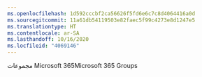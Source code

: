 ```yaml
---
ms.openlocfilehash: 1d592cccbf2ca56626f5fd6e6c7c8d4064416a0d
ms.sourcegitcommit: 11a61db54119503e82faec5f99c4273e8d1247e5
ms.translationtype: HT
ms.contentlocale: ar-SA
ms.lasthandoff: 10/16/2020
ms.locfileid: "4069146"
---
```

<span data-ttu-id="ebfb6-101">مجموعات Microsoft 365</span><span class="sxs-lookup"><span data-stu-id="ebfb6-101">Microsoft 365 Groups</span></span>